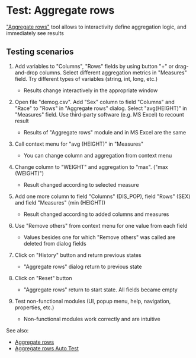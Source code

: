 <!-- TITLE: Tests: Aggregate rows -->
<!-- SUBTITLE: -->

# Test: Aggregate rows

["Aggregate rows"](aggregate-rows.md) tool allows to interactivity define aggregation logic, and immediately
see results

## Testing scenarios

1. Add variables to "Columns", "Rows" fields by using button "+" or drag-and-drop columns. Select different aggregation
   metrics in "Measures" field. Try different types of variables (string, int, long, etc.)
   * Results change interactively in the appropriate window

1. Open file "demog.csv". Add "Sex" column to field "Columns" and "Race" to "Rows" in "Aggregate rows" dialog. Select 
  "avg(HEIGHT)" in "Measures" field. Use third-party software (e.g. MS Excel) to recount  result 
   * Results of "Aggregate rows" module and in MS Excel are the same

1. Call context menu for "avg (HEIGHT)" in "Measures"
   * You can change column and aggregation from context menu
   
1. Change column to "WEIGHT" and aggregation to "max". ("max (WEIGHT)")
   * Result changed according to selected measure
   
1. Add one more column to field "Columns" (DIS_POP), field "Rows" (SEX) and field "Measures" (min (HEIGHT))
   * Result changed according to added columns and measures

1. Use "Remove others" from context menu for one value from each field
   * Values ​​besides one for which "Remove others" was called are deleted from dialog fields

1. Click on "History" button and return previous states
   * "Aggregate rows" dialog return to previous state

1. Click on "Reset" button
   * "Aggregate rows" return to start state. All fields became empty

1. Test non-functional modules (UI, popup menu, help, navigation, properties, etc.)
   * Non-functional modules work correctly and are intuitive

See also:
* [Aggregate rows](aggregate-rows.md)
* [Aggregate rows Auto Test](aggregate-rows-test.side)